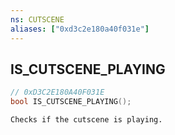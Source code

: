 ```yaml
---
ns: CUTSCENE
aliases: ["0xd3c2e180a40f031e"]
---
```

## IS_CUTSCENE_PLAYING

```c
// 0xD3C2E180A40F031E
bool IS_CUTSCENE_PLAYING();
```

```
Checks if the cutscene is playing.
```
